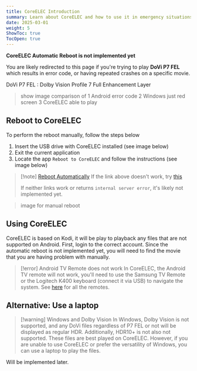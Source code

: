 ```yaml
---
title: CoreELEC Introduction
summary: Learn about CoreELEC and how to use it in emergency situations.
date: 2025-03-01
weight: 5
ShowToc: true
TocOpen: true
---
```


**CoreELEC Automatic Reboot is not implemented yet**

You are likely redirected to this page if you're trying to play **DoVi P7 FEL** which results in error code, or having repeated crashes on a specific movie.  

DoVi P7 FEL
: Dolby Vision Profile 7 Full Enhancement Layer

> show image comparison of 1 Android error code 2 Windows just red screen 3 CoreELEC able to play

## Reboot to CoreELEC
To perform the reboot manually, follow the steps below
1. Insert the USB drive with CoreELEC installed (see image below)
2. Exit the current application
3. Locate the app `Reboot to CoreELEC` and follow the instructions (see image below)

> [!note] [Reboot Automatically](../../../../reboot2ce)
> If the link above doesn't work, try [this](../../../../../reboot2ce)
>
> If neither links work or returns `internal server error`, it's likely not implemented yet.

> image for manual reboot
## Using CoreELEC
CoreELEC is based on Kodi, it will be play to playback any files that are not supported on Android. First, login to the correct account. Since the automatic reboot is not implemented yet, you will need to find the movie that you are having problem with manually.

> [!error] Android TV Remote does not work
> In CoreELEC, the Android TV remote will not work, you'll need to use the Samsung TV Remote or the Logitech K400 keyboard (connect it via USB) to navigate the system. See [here](../remote) for all the remotes.

## Alternative: Use a laptop
> [!warning] Windows and Dolby Vision
> In Windows, Dolby Vision is not supported, and any DoVi files regardless of P7 FEL or not will be displayed as regular HDR. Additionally, HDR10+ is not also not supported. These files are best played on CoreELEC. However, if you are unable to use CoreELEC or prefer the versatility of Windows, you can use a laptop to play the files.

Will be implemented later.